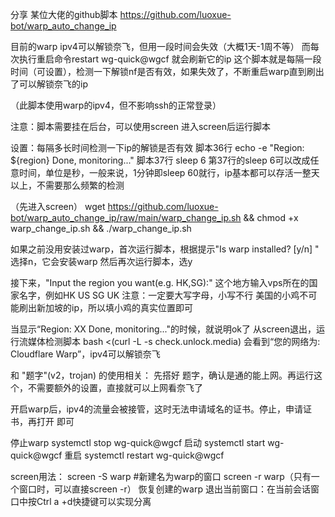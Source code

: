 分享 某位大佬的github脚本
https://github.com/luoxue-bot/warp_auto_change_ip

目前的warp ipv4可以解锁奈飞，但用一段时间会失效（大概1天-1周不等）
而每次执行重启命令restart wg-quick@wgcf   就会刷新它的ip
这个脚本就是每隔一段时间（可设置），检测一下解锁nf是否有效，如果失效了，不断重启warp直到刷出了可以解锁奈飞的ip

（此脚本使用warp的ipv4，但不影响ssh的正常登录）

注意：脚本需要挂在后台，可以使用screen
进入screen后运行脚本

设置：每隔多长时间检测一下ip的解锁是否有效
脚本36行            echo -e "Region: ${region} Done, monitoring..."
脚本37行            sleep 6
第37行的sleep 6可以改成任意时间，单位是秒，一般来说，1分钟即sleep 60就行，ip基本都可以存活一整天以上，不需要那么频繁的检测

（先进入screen）
wget https://github.com/luoxue-bot/warp_auto_change_ip/raw/main/warp_change_ip.sh && chmod +x warp_change_ip.sh && ./warp_change_ip.sh

如果之前没用安装过warp，首次运行脚本，根据提示"Is warp installed? [y/n] " 选择n，它会安装warp
然后再次运行脚本，选y

接下来，"Input the region you want(e.g. HK,SG):"
这个地方输入vps所在的国家名字，例如HK US SG UK
注意：一定要大写字母，小写不行
美国的小鸡不可能刷出新加坡的ip，所以填小鸡的真实位置即可

当显示“Region: XX Done, monitoring..."的时候，就说明ok了
从screen退出，运行流媒体检测脚本
bash <(curl -L -s check.unlock.media)
会看到“您的网络为: Cloudflare Warp”，ipv4可以解锁奈飞

和 "题字"(v2，trojan)    的使用相关：
先搭好 题字，确认是通的能上网。再运行这个，不需要额外的设置，直接就可以上网看奈飞了

开启warp后，ipv4的流量会被接管，这时无法申请域名的证书。停止，申请证书，再打开 即可

停止warp
systemctl stop wg-quick@wgcf
启动
systemctl start wg-quick@wgcf
重启
systemctl restart wg-quick@wgcf


screen用法：
screen -S warp   #新建名为warp的窗口
screen -r warp（只有一个窗口时，可以直接screen -r）  恢复创建的warp
退出当前窗口：在当前会话窗口中按Ctrl a +d快捷键可以实现分离
